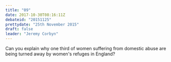 ```yaml
---
title: "09"
date: 2017-10-30T08:16:11Z
debateid: "20151125"
prettydate: "25th November 2015"
draft: false
leader: "Jeremy Corbyn"
---
```


Can you explain why one third of women suffering from domestic abuse are being turned away by women's refuges in England?